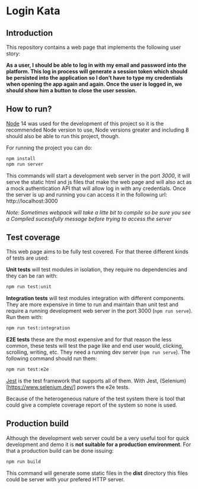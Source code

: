 # Login Kata

## Introduction

This repository contains a web page that implements the following user story:

**As a user, I should be able to log in with my email and password into the platform. This log in
process will generate a session token which should be persisted into the application so I
don’t have to type my credentials when opening the app again and again. Once the user is
logged in, we should show him a button to close the user session.**


## How to run?

[Node](https://nodejs.org/en/) 14 was used for the development of this project so it is the recommended Node version to use, Node versions greater and including 8 should also be able to run this project, though. 

For running the project you can do: 

``` sh
npm install
npm run server
```

This commands will start a development web server in the port *3000*, it will serve the static html and js files that make the web page and will also act as a mock authentication API that will allow log in with any credentials. Once the server is up and running you can access it in the following url: http://localhost:3000

*Note: Sometimes webpack will take a litte bit to compile so be sure you see a Compiled sucessfully message before trying to access the server*

## Test coverage

This web page aims to be fully test covered. For that theree different kinds of tests are used: 

**Unit tests** will test modules in isolation, they require no dependencies and they can be ran with:

``` sh
npm run test:unit
```

**Integration tests** will test modules integration with different components. They are more expensive in time to run and maintain than unit test and require a running development web server in the port 3000 (`npm run serve`). Run them with:

``` sh
npm run test:integration
```

**E2E tests** these are the most expensive and for that reason the less common, these tests will
test the page like and end user would, clicking, scrolling, writing, etc. They need a running dev server (`npm run serve`). The following command should run them:

``` sh
npm run test:e2e
```

[Jest](https://jestjs.io) is the test framework that supports all of them. With Jest, (Selenium)[https://www.selenium.dev/] powers the e2e tests.

Because of the heterogeneous nature of the test system there is tool that could give a complete coverage report of the system so none is used.


## Production build

Although the development web server could be a very useful tool for quick development and demo it is **not suitable for a production environment**. For that a production build can be done issuing: 

``` sh
npm run build
```

This command will generate some static files in the **dist** directory this files could be server with your prefered HTTP server.
